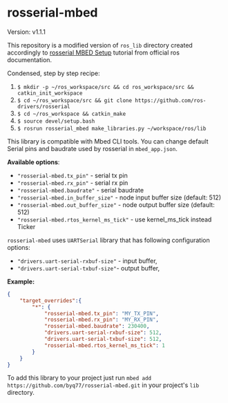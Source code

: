 # rosserial-mbed

Version: v1.1.1

This repository is a modified version of `ros_lib` directory created accordingly to [rosserial MBED Setup](http://wiki.ros.org/rosserial_mbed/Tutorials/rosserial_mbed%20Setup) tutorial from official ros documentation.

Condensed, step by step recipe:
1. `$ mkdir -p ~/ros_workspace/src && cd ros_workspace/src && catkin_init_workspace`
2. `$ cd ~/ros_workspace/src && git clone https://github.com/ros-drivers/rosserial`
3. `$ cd ~/ros_workspace && catkin_make` 
4. `$ source devel/setup.bash`
5. `$ rosrun rosserial_mbed make_libraries.py ~/workspace/ros/lib`

This library is compatible with Mbed CLI tools. You can change default Serial pins and baudrate used by rosserial in `mbed_app.json`. 

**Available options**:

* `"rosserial-mbed.tx_pin"` - serial tx pin
* `"rosserial-mbed.rx_pin"` - serial rx pin
* `"rosserial-mbed.baudrate"` - serial baudrate
* `"rosserial-mbed.in_buffer_size"` - node input buffer size (default: 512)
* `"rosserial-mbed.out_buffer_size"` - node output buffer size (default: 512) 
* `"rosserial-mbed.rtos_kernel_ms_tick"` - use kernel_ms_tick instead Ticker 

`rosserial-mbed` uses `UARTSerial` library that has following configuration options:
* `"drivers.uart-serial-rxbuf-size"` - input buffer,
* `"drivers.uart-serial-txbuf-size"`- output buffer,

**Example:**

```json
{
    "target_overrides":{
        "*": {
            "rosserial-mbed.tx_pin": "MY_TX_PIN",
            "rosserial-mbed.rx_pin": "MY_RX_PIN",
            "rosserial-mbed.baudrate": 230400,
            "drivers.uart-serial-rxbuf-size": 512,
            "drivers.uart-serial-txbuf-size": 512,
            "rosserial-mbed.rtos_kernel_ms_tick": 1
        }
    }
}
```

To add this library to your project just run `mbed add https://github.com/byq77/rosserial-mbed.git` in your project's `lib` directory.
